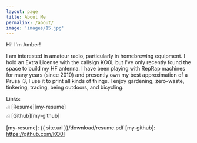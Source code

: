 ```yaml
---
layout: page
title: About Me
permalink: /about/
image: 'images/15.jpg'
---
```


Hi! I'm Amber!<br>

I am interested in amateur radio, particularly in homebrewing
      equipment. I hold an Extra License with the
      callsign KO0I, but I've only recently found the space to build my HF
      antenna. I have been
      playing with RepRap machines for many years (since 2010) and presently own my best
      approximation of a Prusa i3, I use it to print all kinds of things. I
      enjoy gardening, zero-waste, tinkering, trading, being outdoors, and bicycling.

Links: <br>
𓊒  [Resume][my-resume]<br>
𓊒 [Github][my-github]


[my-resume]: {{ site.url }}/download/resume.pdf
[my-github]: https://github.com/KO0I
